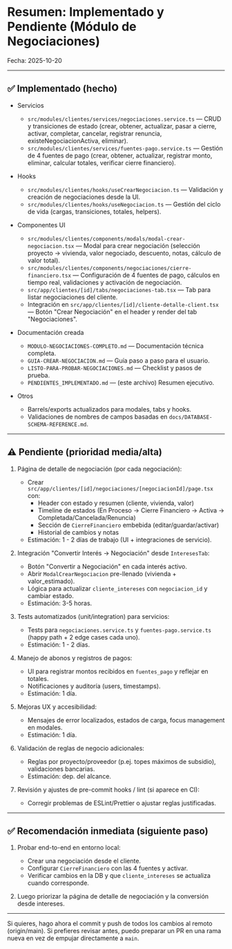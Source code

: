 # Resumen: Implementado y Pendiente (Módulo de Negociaciones)

Fecha: 2025-10-20

---

## ✅ Implementado (hecho)

- Servicios
  - `src/modules/clientes/services/negociaciones.service.ts` — CRUD y transiciones de estado (crear, obtener, actualizar, pasar a cierre, activar, completar, cancelar, registrar renuncia, existeNegociacionActiva, eliminar).
  - `src/modules/clientes/services/fuentes-pago.service.ts` — Gestión de 4 fuentes de pago (crear, obtener, actualizar, registrar monto, eliminar, calcular totales, verificar cierre financiero).

- Hooks
  - `src/modules/clientes/hooks/useCrearNegociacion.ts` — Validación y creación de negociaciones desde la UI.
  - `src/modules/clientes/hooks/useNegociacion.ts` — Gestión del ciclo de vida (cargas, transiciones, totales, helpers).

- Componentes UI
  - `src/modules/clientes/components/modals/modal-crear-negociacion.tsx` — Modal para crear negociación (selección proyecto → vivienda, valor negociado, descuento, notas, cálculo de valor total).
  - `src/modules/clientes/components/negociaciones/cierre-financiero.tsx` — Configuración de 4 fuentes de pago, cálculos en tiempo real, validaciones y activación de negociación.
  - `src/app/clientes/[id]/tabs/negociaciones-tab.tsx` — Tab para listar negociaciones del cliente.
  - Integración en `src/app/clientes/[id]/cliente-detalle-client.tsx` — Botón "Crear Negociación" en el header y render del tab "Negociaciones".

- Documentación creada
  - `MODULO-NEGOCIACIONES-COMPLETO.md` — Documentación técnica completa.
  - `GUIA-CREAR-NEGOCIACION.md` — Guía paso a paso para el usuario.
  - `LISTO-PARA-PROBAR-NEGOCIACIONES.md` — Checklist y pasos de prueba.
  - `PENDIENTES_IMPLEMENTADO.md` — (este archivo) Resumen ejecutivo.

- Otros
  - Barrels/exports actualizados para modales, tabs y hooks.
  - Validaciones de nombres de campos basadas en `docs/DATABASE-SCHEMA-REFERENCE.md`.

---

## ⚠️ Pendiente (prioridad media/alta)

1. Página de detalle de negociación (por cada negociación):
   - Crear `src/app/clientes/[id]/negociaciones/[negociacionId]/page.tsx` con:
     - Header con estado y resumen (cliente, vivienda, valor)
     - Timeline de estados (En Proceso → Cierre Financiero → Activa → Completada/Cancelada/Renuncia)
     - Sección de `CierreFinanciero` embebida (editar/guardar/activar)
     - Historial de cambios y notas
   - Estimación: 1 - 2 días de trabajo (UI + integraciones de servicio).

2. Integración "Convertir Interés → Negociación" desde `InteresesTab`:
   - Botón "Convertir a Negociación" en cada interés activo.
   - Abrir `ModalCrearNegociacion` pre-llenado (vivienda + valor_estimado).
   - Lógica para actualizar `cliente_intereses` con `negociacion_id` y cambiar estado.
   - Estimación: 3-5 horas.

3. Tests automatizados (unit/integration) para servicios:
   - Tests para `negociaciones.service.ts` y `fuentes-pago.service.ts` (happy path + 2 edge cases cada uno).
   - Estimación: 1 - 2 días.

4. Manejo de abonos y registros de pagos:
   - UI para registrar montos recibidos en `fuentes_pago` y reflejar en totales.
   - Notificaciones y auditoría (users, timestamps).
   - Estimación: 1 día.

5. Mejoras UX y accesibilidad:
   - Mensajes de error localizados, estados de carga, focus management en modales.
   - Estimación: 1 día.

6. Validación de reglas de negocio adicionales:
   - Reglas por proyecto/proveedor (p.ej. topes máximos de subsidio), validaciones bancarias.
   - Estimación: dep. del alcance.

7. Revisión y ajustes de pre-commit hooks / lint (si aparece en CI):
   - Corregir problemas de ESLint/Prettier o ajustar reglas justificadas.

---

## ✅ Recomendación inmediata (siguiente paso)

1. Probar end-to-end en entorno local:
   - Crear una negociación desde el cliente.
   - Configurar `CierreFinanciero` con las 4 fuentes y activar.
   - Verificar cambios en la DB y que `cliente_intereses` se actualiza cuando corresponde.

2. Luego priorizar la página de detalle de negociación y la conversión desde intereses.

---

Si quieres, hago ahora el commit y push de todos los cambios al remoto (origin/main). Si prefieres revisar antes, puedo preparar un PR en una rama nueva en vez de empujar directamente a `main`.
